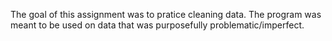 The goal of this assignment was to pratice cleaning data. 
The program was meant to be used on data that was purposefully problematic/imperfect.
